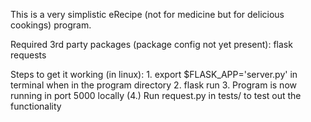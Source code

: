 This is a very simplistic eRecipe (not for medicine but for delicious cookings) program. 

Required 3rd party packages (package config not yet present):
    flask
    requests

Steps to get it working (in linux):
    1. export $FLASK_APP='server.py' in terminal when in the program directory
    2. flask run
    3. Program is now running in port 5000 locally
    (4.) Run request.py in tests/ to test out the functionality

